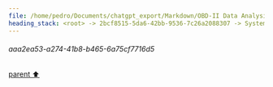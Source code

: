 ```yaml
---
file: /home/pedro/Documents/chatgpt_export/Markdown/OBD-II Data Analysis.md
heading_stack: <root> -> 2bcf8515-5da6-42bb-9536-7c26a2088307 -> System -> 958e2dce-8044-4987-a9ec-1efb3e8bfa13 -> System -> aaa2ea53-a274-41b8-b465-6a75cf7716d5
---
```

###### aaa2ea53-a274-41b8-b465-6a75cf7716d5
[parent ⬆️](#958e2dce-8044-4987-a9ec-1efb3e8bfa13)
